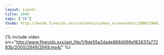 ```yaml
--- 
layout: sieutv
title: 2949
tags: ["1k"]
thumb: http://hwcdn.finevids.xxx/contents/videos_screenshots/2000/2949/preview.mp4.jpg
---
```

{% include video src="http://www.finevids.xxx/get_file/1/9de55a2dade866d066e182837a77283b/2000/2949/2949.mp4/" %} 
